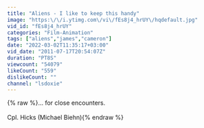 ```yaml
---
title: "Aliens - I like to keep this handy"
image: "https:\/\/i.ytimg.com\/vi\/fEs8j4_hrUY\/hqdefault.jpg"
vid_id: "fEs8j4_hrUY"
categories: "Film-Animation"
tags: ["aliens","james","cameron"]
date: "2022-03-02T11:35:17+03:00"
vid_date: "2011-07-17T20:54:07Z"
duration: "PT8S"
viewcount: "54079"
likeCount: "559"
dislikeCount: ""
channel: "lsdoxie"
---
```

{% raw %}... for close encounters.<br /><br />Cpl. Hicks (Michael Biehn){% endraw %}
